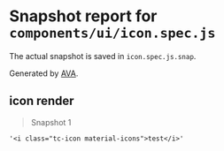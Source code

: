 # Snapshot report for `components/ui/icon.spec.js`

The actual snapshot is saved in `icon.spec.js.snap`.

Generated by [AVA](https://avajs.dev).

## icon render

> Snapshot 1

    '<i class="tc-icon material-icons">test</i>'
